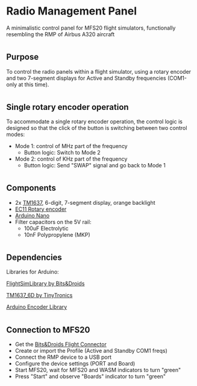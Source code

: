 # Radio Management Panel
A minimalistic control panel for MFS20 flight simulators, functionally resembling the RMP of Airbus A320 aircraft

#
## Purpose
To control the radio panels within a flight simulator, using a rotary encoder and two 7-segment displays for Active and Standby frequencies (COM1-only at this time).


#
## Single rotary encoder operation
To accommodate a single rotary encoder operation, the control logic is designed so that the click of the button is switching between two control modes:
- Mode 1: control of MHz part of the frequency
    - Button logic: Switch to Mode 2
- Mode 2: control of KHz part of the frequency
    - Button logic: Send "SWAP" signal and go back to Mode 1


#
## Components
- 2x [TM1637](https://www.rlocman.ru/i/File/2020/04/03/Datasheet_TM1637.pdf), 6-digit, 7-segment display, orange backlight
- [EC11 Rotary encoder](https://www.farnell.com/datasheets/1837001.pdf)
- [Arduino Nano](https://store.arduino.cc/products/arduino-nano)
- Filter capacitors on the 5V rail:
    - 100uF Electrolytic
    - 10nF Polypropylene (MKP)

#
## Dependencies
Libraries for Arduino:

[FlightSimLibrary by Bits&Droids](https://github.com/BitsAndDroids/BitsAndDroidsFlightSimLibrary)

[TM1637_6D by TinyTronics](https://github.com/TinyTronics/TM1637_6D)

[Arduino Encoder Library](https://www.arduinolibraries.info/libraries/encoder)

#
## Connection to MFS20
- Get the [Bits&Droids Flight Connector ](https://www.bitsanddroids.com/release-notes-1-6-0/)
- Create or import the Profile (Active and Standby COM1 freqs)
- Connect the RMP device to a USB port
- Configure the device settings (PORT and Board)
- Start MFS20, wait for MFS20 and WASM indicators to turn "green"
- Press "Start" and observe "Boards" indicator to turn "green"
